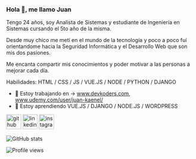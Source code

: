 ### Hola 👋, me llamo Juan

Tengo 24 años, soy Analista de Sistemas y estudiante de Ingeniería en Sistemas cursando el 5to año de la misma.

Desde muy chico me metí en el mundo de la tecnología y poco a poco fuí orientandome hacia la Seguridad Informática y el Desarrollo Web que son mis dos pasiones.

Me encanta compartir mis conocimientos y poder motivar a las personas a mejorar cada día. 

Habilidades: HTML / CSS / JS / VUE.JS / NODE / PYTHON / DJANGO 

- 🔭 Estoy trabajando en -> www.devkoders.com, www.udemy.com/user/juan-kaenel/
- 🌱 Estoy aprendiendo VUE.JS / DJANGO / NODE.JS / WORDPRESS


[<img src='https://cdn.jsdelivr.net/npm/simple-icons@3.0.1/icons/github.svg' alt='github' height='40'>](https://github.com/juankaenel)  [<img src='https://cdn.jsdelivr.net/npm/simple-icons@3.0.1/icons/linkedin.svg' alt='linkedin' height='40'>](https://www.linkedin.com/in/juan-kaenel-2a1981176/)  [<img src='https://cdn.jsdelivr.net/npm/simple-icons@3.0.1/icons/instagram.svg' alt='instagram' height='40'>](https://www.instagram.com/juankaenel/)  

![GitHub stats](https://github-readme-stats.vercel.app/api?username=juankaenel&show_icons=true)  

![Profile views](https://gpvc.arturio.dev/juankaenel)  
